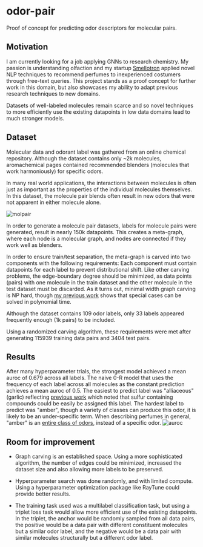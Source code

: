# odor-pair
Proof of concept for predicting odor descriptors for molecular pairs.

## Motivation
I am currently looking for a job applying GNNs to research chemistry. My passion is understanding olfaction and my startup [Smellotron](https://smellotron.com/) applied novel NLP techniques to recommend perfumes to inexperienced costumers through free-text queries. This project stands as a proof concept for further work in this domain, but also showcases my ability to adapt previous research techniques to new domains.

Datasets of well-labeled molecules remain scarce and so novel techniques to more efficiently use the existing datapoints in low data domains lead to much stronger models.



## Dataset
Molecular data and odorant label was gathered from an online chemical repository.
Although the dataset contains only ~2k molecules, aromachemical pages contained recommended blenders (molecules that work harmoniously) for specific odors.

In many real world applications, the interactions between molecules is often just as important as the properties of the individual molecules themselves. In this dataset, the molecule pair blends often result in new odors that were not apparent in either molecule alone.

![molpair](https://github.com/laurahsisson/odor-pair/assets/10359687/f5a1aec9-4163-4db4-ad20-d62b1189bbc8)

In order to generate a molecule pair datasets, labels for molecule pairs were generated, result in nearly 150k datapoints. This creates a meta-graph, where each node is a molecular graph, and nodes are connected if they work well as blenders.

In order to ensure train/test separation, the meta-graph is carved into two components with the following requirements:
Each component must contain datapoints for each label to prevent distributional shift.
Like other carving problems, the edge-boundary degree should be minimized, as data points (pairs) with one molecule in the train dataset and the other molecule in the test dataset must be discarded. As it turns out, minimal width graph carving is NP hard, though [my previous work](https://github.com/laurahsisson/algorithm-ks) shows that special cases can be solved in polynomial time.

Although the dataset contains 109 odor labels, only 33 labels appeared frequently enough (1k pairs) to be included.

Using a randomized carving algorithm, these requirements were met after generating 115939 training data pairs and 3404 test pairs. 

## Results
After many hyperparameter trials, the strongest model achieved a mean auroc of 0.679 across all labels. The naive 0-R model that uses the frequency of each label across all molecules as the constant prediction achieves a mean auroc of 0.5.
The easiest to predict label was "alliaceous" (garlic) reflecting [previous work](https://www.biorxiv.org/content/10.1101/2022.09.01.504602v2) which noted that sulfur containing compounds could be easily be assigned this label. The hardest label to predict was "amber", though a variety of classes can produce this odor, it is likely to be an under-specific term. When describing perfumes in general, "amber" is an [entire class of odors](https://www.fragrancesoftheworld.com/FragranceWheel), instead of a specific odor.
![auroc](https://github.com/laurahsisson/odor-pair/assets/10359687/a872a697-7edf-4b7f-a32b-f4018a158212)

## Room for improvement
* Graph carving is an established space. Using a more sophisticated algorithm, the number of edges could be minimized, increased the dataset size and also allowing more labels to be preserved.

* Hyperparameter search was done randomly, and with limited compute. Using a hyperparameter optimization package like RayTune could provide better results.

* The training task used was a multilabel classification task, but using a triplet loss task would allow more efficient use of the existing datapoints. In the triplet, the anchor would be randomly sampled from all data pairs, the positive would be a data pair with different constituent molecules but a similar odor label, and the negative would be a data pair with similar molecules structurally but a different odor label.
